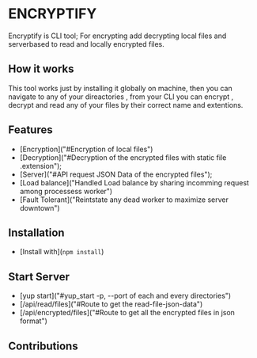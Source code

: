 # ENCRYPTIFY

Encryptify is CLI tool; For encrypting add decrypting local files and serverbased to read and locally encrypted files.

## How it works

This tool works just by installing it globally on machine, then you can navigate to any of your direactories , from your CLI you can encrypt , decrypt and read any of your files by their correct name and extentions.

## Features

- [Encryption]("#Encryption of local files")
- [Decryption]("#Decryption of the encrypted files with static file .extension");
- [Server]("#API request JSON Data of the encrypted files");
- [Load balance]("Handled Load balance by sharing incomming request among processess worker")
- [Fault Tolerant]("Reintstate any dead worker to maximize server downtown")

## Installation

- [Install with](`npm install`)

## Start Server

- [yup start]("#yup_start -p, --port of each and every directories")
- [/api/read/files]("#Route to get the read-file-json-data")
- [/api/encrypted/files]("#Route to get all the encrypted files in json format")

## Contributions
